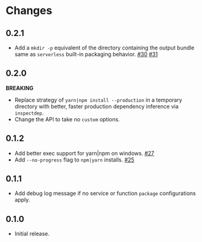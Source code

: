 Changes
=======

## 0.2.1

* Add a `mkdir -p` equivalent of the directory containing the output bundle same as `serverless` built-in packaging behavior.
  [#30](https://github.com/FormidableLabs/serverless-jetpack/pull/30)
  [#31](https://github.com/FormidableLabs/serverless-jetpack/pull/31)

## 0.2.0

**BREAKING**

* Replace strategy of `yarn|npm install --production` in a temporary directory with better, faster production dependency inference via `inspectdep`.
* Change the API to take no `custom` options.

## 0.1.2

* Add better exec support for yarn|npm on windows.
  [#27](https://github.com/FormidableLabs/serverless-jetpack/pull/27)
* Add `--no-progress` flag to `npm|yarn` installs.
  [#25](https://github.com/FormidableLabs/serverless-jetpack/issues/25)

## 0.1.1

* Add debug log message if no service or function `package` configurations apply.

## 0.1.0

* Initial release.
